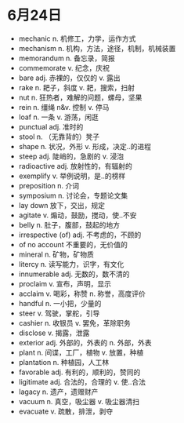 # 6月24日

- mechanic n. 机修工，力学，运作方式
- mechanism n. 机构，方法，途径，机制，机械装置
- memorandum n. 备忘录，简报
- commemorate v. 纪念，庆祝
- bare adj. 赤裸的，仅仅的 v. 露出
- rake n. 耙子，斜度 v. 耙，搜索，扫射
- nut n. 狂热者，难解的问题，螺母，坚果
- rein n. 缰绳 n&v. 控制 v. 停马
- loaf n. 一条 v. 游荡，闲逛
- punctual adj. 准时的
- stool n. （无靠背的）凳子
- shape n. 状况，外形 v. 形成，决定..的进程
- steep adj. 陡峭的，急剧的 v. 浸泡
- radioactive adj. 放射性的，有辐射的
- exemplify v. 举例说明，是..的榜样
- preposition n. 介词
- symposium n. 讨论会，专题论文集
- lay down 放下，交出，规定
- agitate v. 煽动，鼓励，搅动，使..不安
- belly n. 肚子，腹部，鼓起的地方
- irrespective (of) adj. 不考虑的，不顾的
- of no account 不重要的，无价值的
- mineral n. 矿物，矿物质
- litercy n. 读写能力，识字，有文化
- innumerable adj. 无数的，数不清的
- proclaim v. 宣布，声明，显示
- acclaim v. 喝彩，称赞 n. 称誉，高度评价
- handful n. 一小把，少量的
- steer v. 驾驶，掌舵，引导
- cashier n. 收银员 v. 罢免，革除职务
- disclose v. 揭露，泄露
- exterior adj. 外部的，外表的 n. 外部，外表
- plant n. 间谍，工厂，植物 v. 放置，种植
- plantation n. 种植园，人工林
- favorable adj. 有利的，顺利的，赞同的
- ligitimate adj. 合法的，合理的 v. 使..合法
- lagacy n. 遗产，遗赠财产
- vacuum n. 真空，吸尘器 v. 吸尘器清扫
- evacuate v. 疏散，排泄，剥夺
